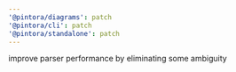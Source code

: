 ```yaml
---
'@pintora/diagrams': patch
'@pintora/cli': patch
'@pintora/standalone': patch
---
```


improve parser performance by eliminating some ambiguity
